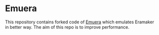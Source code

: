# Emuera
This repository contains forked code of [Emuera](https://ko.osdn.net/projects/emuera/) which emulates Eramaker in better way. The aim of this repo is to improve performance.
